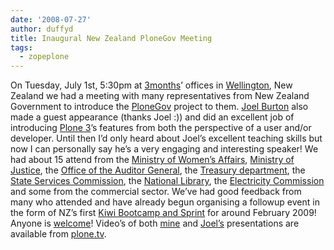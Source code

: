 ```yaml
---
date: '2008-07-27'
author: duffyd
title: Inaugural New Zealand PloneGov Meeting
tags:
  - zopeplone
---
```


On Tuesday, July 1st, 5:30pm at [3months](https://href.li/?http://www.3months.com)’ offices in [Wellington](https://href.li/?http://en.wikipedia.org/wiki/Wellington), New Zealand we had a meeting with many representatives from New Zealand Government to introduce the [PloneGov](https://href.li/?http://www.plonegov.org) project to them. [Joel Burton](https://href.li/?http://plonebootcamps.com) also made a guest appearance (thanks Joel :)) and did an excellent job of introducing [Plone 3](https://href.li/?http://plone.org/products/plone/releases/3.1)’s features from both the perspective of a user and/or developer. Until then I’d only heard about Joel’s excellent teaching skills but now I can personally say he’s a very engaging and interesting speaker!
We had about 15 attend from the [Ministry of Women’s Affairs](https://href.li/?http://www.mwa.govt.nz), [Ministry of Justice](https://href.li/?http://www.justice.govt.nz), the [Office of the Auditor General](https://href.li/?http://www.oag.govt.nz), the [Treasury department](https://href.li/?http://www.treasury.govt.nz/), the [State Services Commission](https://href.li/?http://www.ssc.govt.nz/), the [National Library](https://href.li/?http://www.natlib.govt.nz/), the [Electricity Commission](https://href.li/?http://www.electricitycommission.govt.nz) and some from the commercial sector. We’ve had good feedback from many who attended and have already begun organising a followup event in the form of NZ’s first [Kiwi Bootcamp and Sprint](https://href.li/?http://www.openplans.org/projects/kiwi-bootcamp-and-sprint-2009/project-home) for around February 2009! Anyone is [welcome](https://href.li/?http://tinyurl.com/plonebootcamp)!
Video’s of both [mine](https://href.li/?http://plone.tv/media/1856753852) and [Joel’s](https://href.li/?http://plone.tv/media/524216883) presentations are available from [plone.tv](https://href.li/?http://plone.tv).
